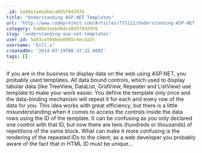 ```yaml
---
_id: 5a88e1aebd6dca0d5f0d2976
title: "Understanding ASP.NET Templates"
url: 'http://www.codeproject.com/Articles/775111/Understanding-ASP-NET-Templates'
category: 5a88e1aebd6dca0d5f0d2976
slug: 'understanding-asp-net-templates'
user_id: 5a83ce59d6eb0005c4ecda2c
username: 'bill-s'
createdOn: '2014-07-19T08:37:22.000Z'
tags: []
---
```


If you are in the business to display data on the web using ASP.NET, you probably used templates. All data bound controls, which used to display tabular data (like TreeView, DataList, GridView, Repeater and ListView) use template to make your work easier. You define the template only once and the data-binding mechanism will repeat it for each and every row of the data for you. This idea works with great efficiency, but there is a little misunderstanding when it comes to access the controls inside the data rows using the ID of the template. It can be confusing as you only declared one control with that ID, but now there are tens (hundreds or thousands) of repetitions of the same block. What can make it more confusing is the rendering of the repeated IDs to the client; as a web developer you probably aware of the fact that in HTML ID must be unique...
